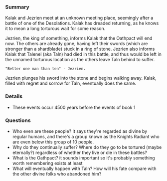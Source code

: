 ### Summary
Kalak and Jezrien meet at an unknown meeting place, seemingly after a battle of one of the Desolations. Kalak has dreaded returning, as he knows it to mean a long torturous wait for some reason. 

Jezrien, the king of something, informs Kalak that the Oathpact will end now. The others are already gone, having left their swords (which are stronger than a shardblade) stuck in a ring of stone. Jezrien also informs Kalak that Talenel (aka Taln) had died in this battle, and thus would be left in the unnamed torturous location as the others leave Taln behind to suffer. 

```"Better one man than ten" - Jezrien.```

Jezrien plunges his sword into the stone and begins walking away. Kalak, filled with regret and sorrow for Taln, eventually does the same.

### Details
* These events occur 4500 years before the events of book 1


### Questions
* Who even are these people? It says they're regarded as divine by regular humans, and there's a group known as the Knights Radiant who are even below this group of 10 people.
* Why do they continually suffer? Where do they go to be tortured (maybe eternally?) regardless of whether they live or die in these battles?
* What is the Oathpact? it sounds important so it's probably something worth remembering exists at least
* What will eventually happen with Taln? How will his fate compare with the other divine folks who abandoned him? 